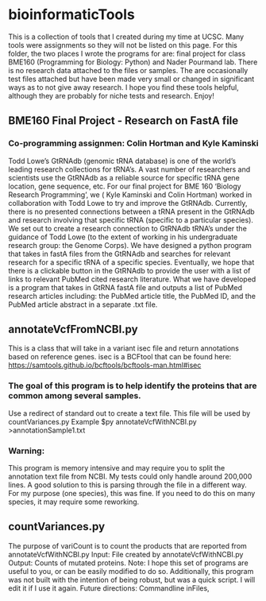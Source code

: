 # bioinformaticTools
This is a collection of tools that I created during my time at UCSC.  Many tools were assignments so they will not be listed on this page.  For this folder, the two places I wrote the programs for are: final project for class BME160 (Programming for Biology: Python) and Nader Pourmand lab.  There is no research data attached to the files or samples. The are occasionally test files attached but have been made very small or changed in significant ways as to not give away research.  I hope you find these tools helpful, although they are probably for niche tests and research. Enjoy!

## BME160 Final Project - Research on FastA file
### Co-programming assignmen: Colin Hortman and Kyle Kaminski 
Todd Lowe’s GtRNAdb (genomic tRNA database) is one of the world’s leading research collections for tRNA’s. A vast number of researchers and scientists use the GtRNAdb as a reliable source for specific tRNA gene location, gene sequence, etc. For our final project for BME 160 ‘Biology Research Programming’, we ( Kyle Kaminski and Colin Hortman) worked in collaboration with Todd Lowe to try and improve the GtRNAdb. Currently, there is no presented connections between a tRNA present in the GtRNAdb and research involving that specific tRNA (specific to a particular species). We set out to create a research connection to GtRNAdb tRNA’s under the guidance of Todd Lowe (to the extent of working in his undergraduate research group: the Genome Corps). We have designed a python program that takes in fastA files from the GtRNAdb and searches for relevant research for a specific tRNA of a specific species. Eventually, we hope that there is a clickable button in the GtRNAdb to provide the user with a list of links to relevant PubMed cited research literature. What we have developed is a program that takes in GtRNA fastA file and outputs a list of PubMed research articles including: the PubMed article title, the PubMed ID, and the PubMed article abstract in a separate .txt file. 

## annotateVcfFromNCBI.py
 This is a class that will take in a variant isec file and return annotations based on reference genes.
 isec is a BCFtool that can be found here: https://samtools.github.io/bcftools/bcftools-man.html#isec
### The goal of this program is to help identify the proteins that are common among several samples.
  Use a redirect of standard out to create a text file.  This file will be used by countVariances.py
Example $py annotateVcfWithNCBI.py >annotationSample1.txt
###  Warning: 
This program is memory intensive and may require you to split the annotation text file from NCBI.  My tests could only handle around 200,000 lines.  A good solution to this is parsing through the file in a different way.  For my purpose (one species), this was fine.  If you need to do this on many species, it may require some reworking.

## countVariances.py
The purpose of variCount is to count the products that are reported from annotateVcfWithNCBI.py
 Input: File created by annotateVcfWithNCBI.py
 Output: Counts of mutated proteins.
 Note: I hope this set of programs are useful to you, or can be easily modified to do so. Additionally, this program was not built with the intention of being robust, but was a quick script.  I will edit it if I use it again.
 Future directions: Commandline inFiles,

